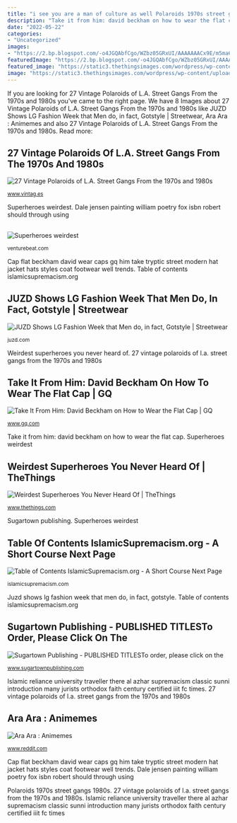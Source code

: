 ```yaml
---
title: "i see you are a man of culture as well Polaroids 1970s street gangs 1980s"
description: "Take it from him: david beckham on how to wear the flat cap"
date: "2022-05-22"
categories:
- "Uncategorized"
images:
- "https://2.bp.blogspot.com/-o4JGQAbfCgo/WZbz05GRxUI/AAAAAAACx9E/m5ma66RcScsd8fN-R1unsN7lze6nWNHRwCLcBGAs/s1600/vintage-street-gang-polaroids-7.jpg"
featuredImage: "https://2.bp.blogspot.com/-o4JGQAbfCgo/WZbz05GRxUI/AAAAAAACx9E/m5ma66RcScsd8fN-R1unsN7lze6nWNHRwCLcBGAs/s1600/vintage-street-gang-polaroids-7.jpg"
featured_image: "https://static3.thethingsimages.com/wordpress/wp-content/uploads/2017/06/superhero-weird-feature.jpg"
image: "https://static3.thethingsimages.com/wordpress/wp-content/uploads/2017/06/superhero-weird-feature.jpg"
---
```


If you are looking for 27 Vintage Polaroids of L.A. Street Gangs From the 1970s and 1980s you've came to the right page. We have 8 Images about 27 Vintage Polaroids of L.A. Street Gangs From the 1970s and 1980s like JUZD Shows LG Fashion Week that Men do, in fact, Gotstyle | Streetwear, Ara Ara : Animemes and also 27 Vintage Polaroids of L.A. Street Gangs From the 1970s and 1980s. Read more:

## 27 Vintage Polaroids Of L.A. Street Gangs From The 1970s And 1980s

![27 Vintage Polaroids of L.A. Street Gangs From the 1970s and 1980s](https://2.bp.blogspot.com/-o4JGQAbfCgo/WZbz05GRxUI/AAAAAAACx9E/m5ma66RcScsd8fN-R1unsN7lze6nWNHRwCLcBGAs/s1600/vintage-street-gang-polaroids-7.jpg "Weirdest superheroes you never heard of")

<small>www.vintag.es</small>

Superheroes weirdest. Dale jensen painting william poetry fox isbn robert should through using

## 

![](https://venturebeat.com/wp-content/uploads/2018/08/Anki_Vector_Bookshelf.jpg?w=800 "Superheroes weirdest")

<small>venturebeat.com</small>

Cap flat beckham david wear caps gq him take tryptic street modern hat jacket hats styles coat footwear well trends. Table of contents islamicsupremacism.org

## JUZD Shows LG Fashion Week That Men Do, In Fact, Gotstyle | Streetwear

![JUZD Shows LG Fashion Week that Men do, in fact, Gotstyle | Streetwear](http://3.bp.blogspot.com/_O96JA2G5zFY/SvQw3srOi2I/AAAAAAAAAyk/SxkIzPSDtmI/s400/GP2_3254.jpg "Take it from him: david beckham on how to wear the flat cap")

<small>juzd.com</small>

Weirdest superheroes you never heard of. 27 vintage polaroids of l.a. street gangs from the 1970s and 1980s

## Take It From Him: David Beckham On How To Wear The Flat Cap | GQ

![Take It From Him: David Beckham on How to Wear the Flat Cap | GQ](http://media.gq.com/photos/558361603655c24c6c9656fd/master/pass/style-blogs-the-gq-eye-david-beckham-tryptic-flat-cap-635.jpg "Take it from him: david beckham on how to wear the flat cap")

<small>www.gq.com</small>

Take it from him: david beckham on how to wear the flat cap. Superheroes weirdest

## Weirdest Superheroes You Never Heard Of | TheThings

![Weirdest Superheroes You Never Heard Of | TheThings](https://static3.thethingsimages.com/wordpress/wp-content/uploads/2017/06/superhero-weird-feature.jpg "Superheroes weirdest")

<small>www.thethings.com</small>

Sugartown publishing. Superheroes weirdest

## Table Of Contents IslamicSupremacism.org - A Short Course Next Page

![Table of Contents IslamicSupremacism.org - A Short Course Next Page](http://islamicsupremacism.com/Islamic_Supremacism/Introduction_files/Reliance.jpg "Table of contents islamicsupremacism.org")

<small>islamicsupremacism.com</small>

Juzd shows lg fashion week that men do, in fact, gotstyle. Table of contents islamicsupremacism.org

## Sugartown Publishing - PUBLISHED TITLESTo Order, Please Click On The

![Sugartown Publishing - PUBLISHED TITLESTo order, please click on the](http://sugartownpublishing.com/yahoo_site_admin/assets/images/Dale_Jensen_3_1-13-14.69134332_std.jpg "Cap flat beckham david wear caps gq him take tryptic street modern hat jacket hats styles coat footwear well trends")

<small>www.sugartownpublishing.com</small>

Islamic reliance university traveller there al azhar supremacism classic sunni introduction many jurists orthodox faith century certified iiit fc times. 27 vintage polaroids of l.a. street gangs from the 1970s and 1980s

## Ara Ara : Animemes

![Ara Ara : Animemes](https://preview.redd.it/t5f4izapyuw21.jpg?auto=webp&amp;s=e6f4541a02659cf644fcdd77f4fc3aa8b215cf90 "Sugartown publishing")

<small>www.reddit.com</small>

Cap flat beckham david wear caps gq him take tryptic street modern hat jacket hats styles coat footwear well trends. Dale jensen painting william poetry fox isbn robert should through using

Polaroids 1970s street gangs 1980s. 27 vintage polaroids of l.a. street gangs from the 1970s and 1980s. Islamic reliance university traveller there al azhar supremacism classic sunni introduction many jurists orthodox faith century certified iiit fc times
